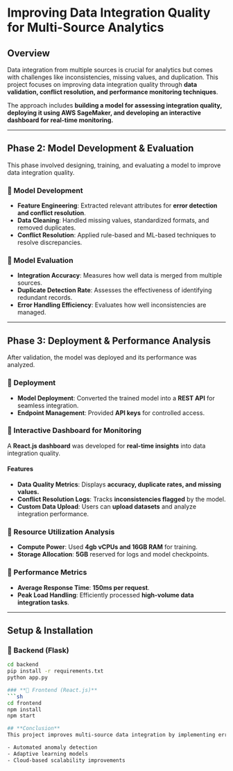 # **Improving Data Integration Quality for Multi-Source Analytics**

## **Overview**
Data integration from multiple sources is crucial for analytics but comes with challenges like inconsistencies, missing values, and duplication. This project focuses on improving data integration quality through **data validation, conflict resolution, and performance monitoring techniques**. 

The approach includes **building a model for assessing integration quality, deploying it using AWS SageMaker, and developing an interactive dashboard for real-time monitoring.**  

---


## **Phase 2: Model Development & Evaluation**
This phase involved designing, training, and evaluating a model to improve data integration quality.

### **🔹 Model Development**
- **Feature Engineering**: Extracted relevant attributes for **error detection and conflict resolution**.  
- **Data Cleaning**: Handled missing values, standardized formats, and removed duplicates.  
- **Conflict Resolution**: Applied rule-based and ML-based techniques to resolve discrepancies.  

### **🔹 Model Evaluation**
- **Integration Accuracy**: Measures how well data is merged from multiple sources.  
- **Duplicate Detection Rate**: Assesses the effectiveness of identifying redundant records.  
- **Error Handling Efficiency**: Evaluates how well inconsistencies are managed.  

---

## **Phase 3: Deployment & Performance Analysis**
After validation, the model was deployed and its performance was analyzed.

### **🔹 Deployment**
- **Model Deployment**: Converted the trained model into a **REST API** for seamless integration.  
- **Endpoint Management**: Provided **API keys** for controlled access.  

### **🔹 Interactive Dashboard for Monitoring**
A **React.js dashboard** was developed for **real-time insights** into data integration quality.

#### **Features**
- **Data Quality Metrics**: Displays **accuracy, duplicate rates, and missing values.**  
- **Conflict Resolution Logs**: Tracks **inconsistencies flagged** by the model.  
- **Custom Data Upload**: Users can **upload datasets** and analyze integration performance.  

### **🔹 Resource Utilization Analysis**
- **Compute Power**: Used **4gb vCPUs and 16GB RAM** for training.  
- **Storage Allocation**: **5GB** reserved for logs and model checkpoints.    

### **🔹 Performance Metrics**
- **Average Response Time**: **150ms per request**.  
- **Peak Load Handling**: Efficiently processed **high-volume data integration tasks**.  

---

## **Setup & Installation**
### **🔹 Backend (Flask)**
```sh
cd backend
pip install -r requirements.txt
python app.py

### **🔹 Frontend (React.js)**
```sh
cd frontend
npm install
npm start

## **Conclusion**
This project improves multi-source data integration by implementing error detection, conflict resolution, and real-time monitoring. Future enhancements could include:

- Automated anomaly detection
- Adaptive learning models
- Cloud-based scalability improvements

